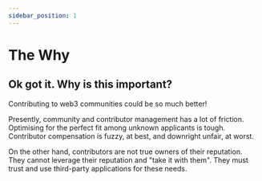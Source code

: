 ```yaml
---
sidebar_position: 1
---
```

# The Why

## Ok got it. Why is this important?

Contributing to web3 communities could be so much better!

Presently, community and contributor management has a lot of friction. Optimising for the perfect fit among unknown applicants is tough. Contributor compensation is fuzzy, at best, and downright unfair, at worst.

On the other hand, contributors are not true owners of their reputation. They cannot leverage their reputation and "take it with them". They must trust and use third-party applications for these needs.
